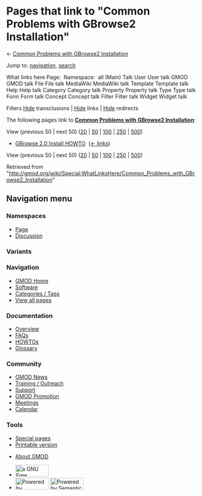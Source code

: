 <div id="mw-page-base" class="noprint">

</div>

<div id="mw-head-base" class="noprint">

</div>

<div id="content" class="mw-body" role="main">

<span id="top"></span>

<div id="mw-js-message" style="display:none;">

</div>



# <span dir="auto">Pages that link to "Common Problems with GBrowse2 Installation"</span>

<div id="bodyContent">

<div id="contentSub">

← [Common Problems with GBrowse2
Installation](/wiki/Common_Problems_with_GBrowse2_Installation "Common Problems with GBrowse2 Installation")

</div>

<div id="jump-to-nav" class="mw-jump">

Jump to: [navigation](#mw-navigation), [search](#p-search)

</div>

<div id="mw-content-text">

What links here Page:  Namespace:  all (Main) Talk User User talk GMOD
GMOD talk File File talk MediaWiki MediaWiki talk Template Template talk
Help Help talk Category Category talk Property Property talk Type Type
talk Form Form talk Concept Concept talk Filter Filter talk Widget
Widget talk

Filters
[Hide](/mediawiki/index.php?title=Special:WhatLinksHere/Common_Problems_with_GBrowse2_Installation&hidetrans=1 "Special:WhatLinksHere/Common Problems with GBrowse2 Installation")
transclusions \|
[Hide](/mediawiki/index.php?title=Special:WhatLinksHere/Common_Problems_with_GBrowse2_Installation&hidelinks=1 "Special:WhatLinksHere/Common Problems with GBrowse2 Installation")
links \|
[Hide](/mediawiki/index.php?title=Special:WhatLinksHere/Common_Problems_with_GBrowse2_Installation&hideredirs=1 "Special:WhatLinksHere/Common Problems with GBrowse2 Installation")
redirects

The following pages link to **[Common Problems with GBrowse2
Installation](/wiki/Common_Problems_with_GBrowse2_Installation "Common Problems with GBrowse2 Installation")**:

View (previous 50 \| next 50)
([20](/mediawiki/index.php?title=Special:WhatLinksHere/Common_Problems_with_GBrowse2_Installation&limit=20 "Special:WhatLinksHere/Common Problems with GBrowse2 Installation")
\|
[50](/mediawiki/index.php?title=Special:WhatLinksHere/Common_Problems_with_GBrowse2_Installation&limit=50 "Special:WhatLinksHere/Common Problems with GBrowse2 Installation")
\|
[100](/mediawiki/index.php?title=Special:WhatLinksHere/Common_Problems_with_GBrowse2_Installation&limit=100 "Special:WhatLinksHere/Common Problems with GBrowse2 Installation")
\|
[250](/mediawiki/index.php?title=Special:WhatLinksHere/Common_Problems_with_GBrowse2_Installation&limit=250 "Special:WhatLinksHere/Common Problems with GBrowse2 Installation")
\|
[500](/mediawiki/index.php?title=Special:WhatLinksHere/Common_Problems_with_GBrowse2_Installation&limit=500 "Special:WhatLinksHere/Common Problems with GBrowse2 Installation"))

- [GBrowse 2.0 Install
  HOWTO](/wiki/GBrowse_2.0_Install_HOWTO "GBrowse 2.0 Install HOWTO") ‎
  <span class="mw-whatlinkshere-tools">([←
  links](/mediawiki/index.php?title=Special:WhatLinksHere&target=GBrowse+2.0+Install+HOWTO "Special:WhatLinksHere"))</span>

View (previous 50 \| next 50)
([20](/mediawiki/index.php?title=Special:WhatLinksHere/Common_Problems_with_GBrowse2_Installation&limit=20 "Special:WhatLinksHere/Common Problems with GBrowse2 Installation")
\|
[50](/mediawiki/index.php?title=Special:WhatLinksHere/Common_Problems_with_GBrowse2_Installation&limit=50 "Special:WhatLinksHere/Common Problems with GBrowse2 Installation")
\|
[100](/mediawiki/index.php?title=Special:WhatLinksHere/Common_Problems_with_GBrowse2_Installation&limit=100 "Special:WhatLinksHere/Common Problems with GBrowse2 Installation")
\|
[250](/mediawiki/index.php?title=Special:WhatLinksHere/Common_Problems_with_GBrowse2_Installation&limit=250 "Special:WhatLinksHere/Common Problems with GBrowse2 Installation")
\|
[500](/mediawiki/index.php?title=Special:WhatLinksHere/Common_Problems_with_GBrowse2_Installation&limit=500 "Special:WhatLinksHere/Common Problems with GBrowse2 Installation"))

</div>

<div class="printfooter">

Retrieved from
"<http://gmod.org/wiki/Special:WhatLinksHere/Common_Problems_with_GBrowse2_Installation>"

</div>

<div id="catlinks" class="catlinks catlinks-allhidden">

</div>

<div class="visualClear">

</div>

</div>

</div>

<div id="mw-navigation">

## Navigation menu

<div id="mw-head">



<div id="left-navigation">

<div id="p-namespaces" class="vectorTabs" role="navigation"
aria-labelledby="p-namespaces-label">

### Namespaces

- <span id="ca-nstab-main"><a href="/wiki/Common_Problems_with_GBrowse2_Installation" accesskey="c"
  title="View the content page [c]">Page</a></span>
- <span id="ca-talk"><a
  href="/mediawiki/index.php?title=Talk:Common_Problems_with_GBrowse2_Installation&amp;action=edit&amp;redlink=1"
  accesskey="t"
  title="Discussion about the content page [t]">Discussion</a></span>

</div>

<div id="p-variants" class="vectorMenu emptyPortlet" role="navigation"
aria-labelledby="p-variants-label">

### 

### Variants[](#)

<div class="menu">

</div>

</div>

</div>

<div id="right-navigation">





</div>



</div>

</div>

</div>

<div id="mw-panel">

<div id="p-logo" role="banner">

<a href="/wiki/Main_Page"
style="background-image: url(http://gmod.org/images/GMOD-cogs.png);"
title="Visit the main page"></a>

</div>

<div id="p-Navigation" class="portal" role="navigation"
aria-labelledby="p-Navigation-label">

### Navigation

<div class="body">

- <span id="n-GMOD-Home">[GMOD Home](/wiki/Main_Page)</span>
- <span id="n-Software">[Software](/wiki/GMOD_Components)</span>
- <span id="n-Categories-.2F-Tags">[Categories /
  Tags](/wiki/Categories)</span>
- <span id="n-View-all-pages">[View all
  pages](/wiki/Special:AllPages)</span>

</div>

</div>

<div id="p-Documentation" class="portal" role="navigation"
aria-labelledby="p-Documentation-label">

### Documentation

<div class="body">

- <span id="n-Overview">[Overview](/wiki/Overview)</span>
- <span id="n-FAQs">[FAQs](/wiki/Category:FAQ)</span>
- <span id="n-HOWTOs">[HOWTOs](/wiki/Category:HOWTO)</span>
- <span id="n-Glossary">[Glossary](/wiki/Glossary)</span>

</div>

</div>

<div id="p-Community" class="portal" role="navigation"
aria-labelledby="p-Community-label">

### Community

<div class="body">

- <span id="n-GMOD-News">[GMOD News](/wiki/GMOD_News)</span>
- <span id="n-Training-.2F-Outreach">[Training /
  Outreach](/wiki/Training_and_Outreach)</span>
- <span id="n-Support">[Support](/wiki/Support)</span>
- <span id="n-GMOD-Promotion">[GMOD
  Promotion](/wiki/GMOD_Promotion)</span>
- <span id="n-Meetings">[Meetings](/wiki/Meetings)</span>
- <span id="n-Calendar">[Calendar](/wiki/Calendar)</span>

</div>

</div>

<div id="p-tb" class="portal" role="navigation"
aria-labelledby="p-tb-label">

### Tools

<div class="body">

- <span id="t-specialpages"><a href="/wiki/Special:SpecialPages" accesskey="q"
  title="A list of all special pages [q]">Special pages</a></span>
- <span id="t-print"><a
  href="/mediawiki/index.php?title=Special:WhatLinksHere/Common_Problems_with_GBrowse2_Installation&amp;printable=yes"
  rel="alternate" accesskey="p"
  title="Printable version of this page [p]">Printable version</a></span>

</div>

</div>

</div>

</div>

<div id="footer" role="contentinfo">

- <span id="footer-places-about">[About
  GMOD](/wiki/GMOD:About "GMOD:About")</span>

<!-- -->

- <span id="footer-copyrightico">[<img src="http://www.gnu.org/graphics/gfdl-logo-small.png" width="88"
  height="31" alt="a GNU Free Documentation License" />](http://www.gnu.org/licenses/fdl-1.3.html)</span>
- <span id="footer-poweredbyico">[<img src="/mediawiki/skins/common/images/poweredby_mediawiki_88x31.png"
  width="88" height="31" alt="Powered by MediaWiki" />](//www.mediawiki.org/)
  [<img
  src="/mediawiki/extensions/SemanticMediaWiki/includes/../resources/images/smw_button.png"
  width="88" height="31" alt="Powered by Semantic MediaWiki" />](https://www.semantic-mediawiki.org/wiki/Semantic_MediaWiki)</span>

<div style="clear:both">

</div>

</div>
